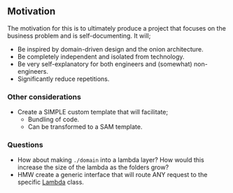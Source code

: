 ## Motivation

The motivation for this is to ultimately produce a project that focuses on the business problem and is self-documenting. It will;
* Be inspired by domain-driven design and the onion architecture.
* Be completely independent and isolated from technology.
* Be very self-explanatory for both engineers and (somewhat) non-engineers.
* Significantly reduce repetitions.

### Other considerations
* Create a SIMPLE custom template that will facilitate;
    - Bundling of code.
    - Can be transformed to a SAM template.

### Questions
* How about making `./domain` into a lambda layer? How would this increase the size of the lambda as the folders grow?
* HMW create a generic interface that will route ANY request to the specific [Lambda](src/base/lambda.ts) class.
